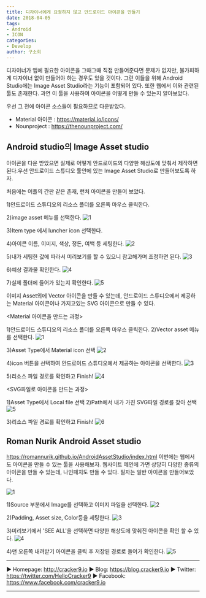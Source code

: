 ```yaml
---
title: 디자이너에게 요청하지 않고 안드로이드 아이콘을 만들기
date: 2018-04-05
tags: 
- Android
- ICON
categories:
- Develop
author: 구소희
---
```


디자이너가 앱에 필요한 아이콘을 그때그때 직접 만들어준다면 문제가 없지만, 불가피하게 디자이너 없이 만들어야 하는 경우도 있을 것이다.
그런 이들을 위해 Android Studio에는 Image Asset Studio라는 기능이 포함되어 있다. 또한 웹에서 이와 관련된 툴도 존재한다.
과연 이 툴을 사용하여 아이콘을 어떻게 만들 수 있는지 알아보았다.

우선 그 전에 아이콘 소스들이 필요하므로 다운받았다.

* Material 아이콘 : https://material.io/icons/
* Nounproject : https://thenounproject.com/

## Android studio의 Image Asset studio

아이콘을 다운 받았으면 실제로 어떻게 안드로이드의 다양한 해상도에 맞춰서 제작하면 된다.우선 안드로이드 스튜디오 툴안에 있는 Image Asset Studio로 만들어보도록 하자.

처음에는 어플의 간판 같은 존재, 런처 아이콘을 만들어 보았다.

1)안드로이드 스튜디오의 리소스 폴더를 오른쪽 마우스 클릭한다.

2)image asset 메뉴를 선택한다.
![1](https://github.com/sohee9/test_Doc/blob/master/Image%20Asset%20studio_%E1%84%85%E1%85%A5%E1%86%AB%E1%84%8E%E1%85%A5%E1%84%8B%E1%85%A1%E1%84%8B%E1%85%B5%E1%84%8F%E1%85%A9%E1%86%AB1.png?raw=true)

3)Item type 에서 luncher icon 선택한다.

4)아이콘 이름, 이미지, 색상, 정돈, 여백 등 세팅한다.
![2](https://github.com/sohee9/test_Doc/blob/master/Image%20Asset%20studio_%E1%84%85%E1%85%A5%E1%86%AB%E1%84%8E%E1%85%A5%E1%84%8B%E1%85%A1%E1%84%8B%E1%85%B5%E1%84%8F%E1%85%A9%E1%86%AB2.png?raw=true)

5)내가 세팅한 값에 따라서 미리보기를 할 수 있으니 참고해가며 조정하면 된다.
![3](https://github.com/sohee9/test_Doc/blob/master/Image%20Asset%20studio_%E1%84%85%E1%85%A5%E1%86%AB%E1%84%8E%E1%85%A5%E1%84%8B%E1%85%A1%E1%84%8B%E1%85%B5%E1%84%8F%E1%85%A9%E1%86%AB3.png?raw=true)

6)예상 결과물 확인한다.
![4](https://github.com/sohee9/test_Doc/blob/master/Image%20Asset%20studio_%E1%84%85%E1%85%A5%E1%86%AB%E1%84%8E%E1%85%A5%E1%84%8B%E1%85%A1%E1%84%8B%E1%85%B5%E1%84%8F%E1%85%A9%E1%86%AB4.png?raw=true)

7)실제 폴더에 들어가 있는지 확인한다.
![5](https://github.com/sohee9/test_Doc/blob/master/Image%20Asset%20studio_%E1%84%85%E1%85%A5%E1%86%AB%E1%84%8E%E1%85%A5%E1%84%8B%E1%85%A1%E1%84%8B%E1%85%B5%E1%84%8F%E1%85%A9%E1%86%AB5.png?raw=true)

이미지 Asset외에 Vector 아이콘을 만들 수 있는데, 안드로이드 스튜디오에서 제공하는 Material 아이콘이나 가지고있는 SVG 아이콘으로 만들 수 있다.

<Material 아이콘을 만드는 과정>

1)안드로이드 스튜디오의 리소스 폴더를 오른쪽 마우스 클릭한다.
2)Vector asset 메뉴를 선택한다.
![1](https://github.com/sohee9/test_Doc/blob/master/Image%20Asset%20studio_%E1%84%87%E1%85%A6%E1%86%A8%E1%84%90%E1%85%A5%E1%84%8B%E1%85%A1%E1%84%8B%E1%85%B5%E1%84%8F%E1%85%A9%E1%86%AB1.png?raw=true)

3)Asset Type에서 Material icon 선택
![2](https://github.com/sohee9/test_Doc/blob/master/Image%20Asset%20studio_%E1%84%87%E1%85%A6%E1%86%A8%E1%84%90%E1%85%A5%E1%84%8B%E1%85%A1%E1%84%8B%E1%85%B5%E1%84%8F%E1%85%A9%E1%86%AB3.png?raw=true)

4)icon 버튼을 선택하여 안드로이드 스튜디오에서 제공하는 아이콘을 선택한다.
![3](https://github.com/sohee9/test_Doc/blob/master/Image%20Asset%20studio_%E1%84%87%E1%85%A6%E1%86%A8%E1%84%90%E1%85%A5%E1%84%8B%E1%85%A1%E1%84%8B%E1%85%B5%E1%84%8F%E1%85%A9%E1%86%AB2.png?raw=true)

5)리소스 파일 경로를 확인하고 Finish!
![4](https://github.com/sohee9/test_Doc/blob/master/Image%20Asset%20studio_%E1%84%87%E1%85%A6%E1%86%A8%E1%84%90%E1%85%A5%E1%84%8B%E1%85%A1%E1%84%8B%E1%85%B5%E1%84%8F%E1%85%A9%E1%86%AB4.png?raw=true)


<SVG파일로 아이콘을 만드는 과정>

1)Asset Type에서 Local file 선택
2)Path에서 내가 가진 SVG파일 경로를 찾아 선택
![5](https://github.com/sohee9/test_Doc/blob/master/Image%20Asset%20studio_%E1%84%87%E1%85%A6%E1%86%A8%E1%84%90%E1%85%A5%E1%84%8B%E1%85%A1%E1%84%8B%E1%85%B5%E1%84%8F%E1%85%A9%E1%86%AB5.png?raw=true)

3)리소스 파일 경로를 확인하고 Finish!
![6](https://github.com/sohee9/test_Doc/blob/master/Image%20Asset%20studio_%E1%84%87%E1%85%A6%E1%86%A8%E1%84%90%E1%85%A5%E1%84%8B%E1%85%A1%E1%84%8B%E1%85%B5%E1%84%8F%E1%85%A9%E1%86%AB6.png?raw=true)

## Roman Nurik Android Asset studio

https://romannurik.github.io/AndroidAssetStudio/index.html
이번에는 웹에서도 아이콘을 만들 수 있는 툴을 사용해보자.
웹사이트 메인에 가면 상당히 다양한 종류의 아이콘을 만들 수 있는데, 나인패치도 만들 수 있다.
필자는 일반 아이콘을 만들어보았다.

![1](https://github.com/sohee9/test_Doc/blob/master/Android%20Asset%20studio_%E1%84%8B%E1%85%A1%E1%84%8B%E1%85%B5%E1%84%8F%E1%85%A9%E1%86%AB1.png?raw=true)

1)Source 부분에서 Image를 선택하고 이미지 파일을 선택한다.
![2](https://github.com/sohee9/test_Doc/blob/master/Android%20Asset%20studio_%E1%84%8B%E1%85%A1%E1%84%8B%E1%85%B5%E1%84%8F%E1%85%A9%E1%86%AB2.png?raw=true)

2)Padding, Asset size, Color등을 세팅한다.
![3](https://raw.githubusercontent.com/sohee9/test_Doc/bf452f8e628cf0f85ffaa1336505733167866d7a/Android%20Asset%20studio_%E1%84%8B%E1%85%A1%E1%84%8B%E1%85%B5%E1%84%8F%E1%85%A9%E1%86%AB3.png)

3)미리보기에서 'SEE ALL'을 선택하면 다양한 해상도에 맞춰진 아이콘을 확인 할 수 있다.
![4](https://raw.githubusercontent.com/sohee9/test_Doc/bf452f8e628cf0f85ffaa1336505733167866d7a/Android%20Asset%20studio_%E1%84%8B%E1%85%A1%E1%84%8B%E1%85%B5%E1%84%8F%E1%85%A9%E1%86%AB4.png)

4)맨 오른쪽 내려받기 아이콘을 클릭 후 저장된 경로로 들어가 확인한다.
![5](https://github.com/sohee9/test_Doc/blob/master/Android%20Asset%20studio_%E1%84%8B%E1%85%A1%E1%84%8B%E1%85%B5%E1%84%8F%E1%85%A9%E1%86%AB5.png?raw=true)

***

   ▶ Homepage: http://cracker9.io
   ▶ Blog: https://blog.cracker9.io
   ▶ Twitter: https://twitter.com/HelloCracker9
   ▶ Facebook: https://www.facebook.com/cracker9.io

***